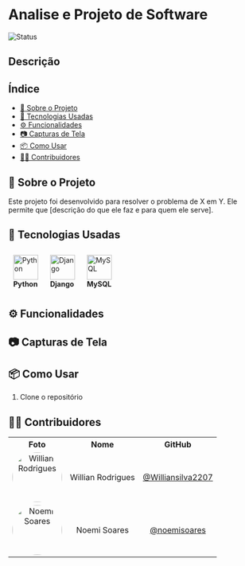 # Analise e Projeto de Software
![Status](https://img.shields.io/badge/status-em%20desenvolvimento-yellow)
## Descrição

## Índice
- [📌 Sobre o Projeto](#-sobre-o-projeto)
- [🚀 Tecnologias Usadas](#-tecnologias-usadas)
- [⚙️ Funcionalidades](#️-funcionalidades)
- [📷 Capturas de Tela](#-capturas-de-tela)
- [📦 Como Usar](#-como-usar)
- [🧑‍💻 Contribuidores](#-contribuidores)
  
## 📌 Sobre o Projeto

Este projeto foi desenvolvido para resolver o problema de X em Y. Ele permite que [descrição do que ele faz e para quem ele serve].

## 🚀 Tecnologias Usadas

<div>
  <div style="display: inline-block; margin: 10px;">
    <img src="https://cdn.jsdelivr.net/gh/devicons/devicon/icons/python/python-original.svg" width="50" height="50" alt="Python" />
    <br />
    <strong>Python</strong>
  </div>
  <div style="display: inline-block; margin: 10px;">
    <img src="https://cdn.jsdelivr.net/gh/devicons/devicon/icons/django/django-original.svg" width="50" height="50" alt="Django" />
    <br />
    <strong>Django</strong>
  </div>
  <div style="display: inline-block; margin: 10px;">
    <img src="https://cdn.jsdelivr.net/gh/devicons/devicon/icons/mysql/mysql-original.svg" width="50" height="50" alt="MySQL" />
    <br />
    <strong>MySQL</strong>
  </div>
</div>


## ⚙️ Funcionalidades



## 📷 Capturas de Tela


## 📦 Como Usar

1. Clone o repositório



## 🧑‍💻 Contribuidores

<table align="center">
  <tr>
    <th>Foto</th>
    <th>Nome</th>
    <th>GitHub</th>
  </tr>
  <tr>
    <td align="center">
      <img src="https://github.com/Williansilva2207.png" width="100px" style="border-radius:50%;" alt="Willian Rodrigues"/>
    </td>
    <td align="center">Willian Rodrigues</td>
    <td align="center"><a href="https://github.com/Williansilva2207">@Williansilva2207</a></td>
  </tr>
  <tr>
    <td align="center">
      <img src="https://github.com/noemisoares.png" width="100px" style="border-radius:50%;" alt="Noemi Soares"/>
    </td>
    <td align="center">Noemi Soares</td>
    <td align="center"><a href="https://github.com/noemisoares">@noemisoares</a></td>
  </tr>
</table>










